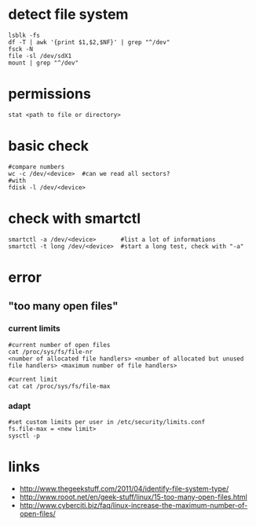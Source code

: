 # detect file system

```
lsblk -fs
df -T | awk '{print $1,$2,$NF}' | grep "^/dev"
fsck -N
file -sl /dev/sdX1
mount | grep "^/dev"
```

# permissions

```
stat <path to file or directory>
```

# basic check

```
#compare numbers
wc -c /dev/<device>  #can we read all sectors?
#with
fdisk -l /dev/<device>
```

# check with smartctl

```
smartctl -a /dev/<device>       #list a lot of informations
smartctl -t long /dev/<device>  #start a long test, check with "-a"
```

# error

## "too many open files"

### current limits

    #current number of open files
    cat /proc/sys/fs/file-nr
    <number of allocated file handlers> <number of allocated but unused file handlers> <maximum number of file handlers>

    #current limit
    cat cat /proc/sys/fs/file-max

### adapt

    #set custom limits per user in /etc/security/limits.conf
    fs.file-max = <new limit>
    sysctl -p

# links

* http://www.thegeekstuff.com/2011/04/identify-file-system-type/
* http://www.rooot.net/en/geek-stuff/linux/15-too-many-open-files.html
* http://www.cyberciti.biz/faq/linux-increase-the-maximum-number-of-open-files/
